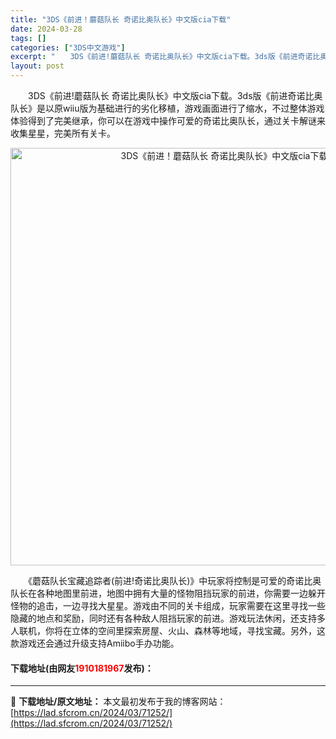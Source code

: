 ```yaml
---
title: "3DS《前进！蘑菇队长 奇诺比奥队长》中文版cia下载"
date: 2024-03-28
tags: []
categories: ["3DS中文游戏"]
excerpt: "　　3DS《前进!蘑菇队长 奇诺比奥队长》中文版cia下载。3ds版《前进奇诺比奥队长》是以原wiiu版为基础进行的劣化移植，游戏画面进行了缩水，不过整体游戏体验得到了完美继承，你可以在游戏中操作可爱的奇诺比奥队长，通过关卡解谜来收集星星，完美所有关卡。 　　《蘑菇队长宝藏追踪者(前进!奇诺比奥队长&hellip;"
layout: post
---
```


 <p>　　3DS《前进!蘑菇队长 奇诺比奥队长》中文版cia下载。3ds版《前进奇诺比奥队长》是以原wiiu版为基础进行的劣化移植，游戏画面进行了缩水，不过整体游戏体验得到了完美继承，你可以在游戏中操作可爱的奇诺比奥队长，通过关卡解谜来收集星星，完美所有关卡。</p> <p align="center"><img align="" border="0" src="https://lad.sfcrom.cn/wp-content/uploads/2024/03/20240328_660547698f84c.png" width="668" alt="3DS《前进！蘑菇队长 奇诺比奥队长》中文版cia下载" /></p> <p>　　《蘑菇队长宝藏追踪者(前进!奇诺比奥队长)》中玩家将控制是可爱的奇诺比奥队长在各种地图里前进，地图中拥有大量的怪物阻挡玩家的前进，你需要一边躲开怪物的追击，一边寻找大星星。游戏由不同的关卡组成，玩家需要在这里寻找一些隐藏的地点和奖励，同时还有各种敌人阻挡玩家的前进。游戏玩法休闲，还支持多人联机，你将在立体的空间里探索房屋、火山、森林等地域，寻找宝藏。另外，这款游戏还会通过升级支持Amiibo手办功能。</p> <p><h4>下载地址(由网友<font color="red">1910181967</font>发布)：</h4></p> 

---
📖 **下载地址/原文地址：** 本文最初发布于我的博客网站：[https://lad.sfcrom.cn/2024/03/71252/](https://lad.sfcrom.cn/2024/03/71252/)
